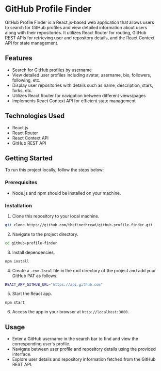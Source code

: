 # GitHub Profile Finder

GitHub Profile Finder is a React.js-based web application that allows users to search for GitHub profiles and view detailed information about users along with their repositories. It utilizes React Router for routing, GitHub REST APIs for retrieving user and repository details, and the React Context API for state management.

## Features

- Search for GitHub profiles by username
- View detailed user profiles including avatar, username, bio, followers, following, etc.
- Display user repositories with details such as name, description, stars, forks, etc.
- Utilizes React Router for navigation between different views/pages
- Implements React Context API for efficient state management

## Technologies Used

- React.js
- React Router
- React Context API
- GitHub REST API

## Getting Started

To run this project locally, follow the steps below:

### Prerequisites

- Node.js and npm should be installed on your machine.

### Installation

1. Clone this repository to your local machine.

```bash
git clone https://github.com/thefinethread/github-profile-finder.git
```

2. Navigate to the project directory.

```bash
cd github-profile-finder
```

3. Install dependencies.

```bash
npm install
```

4. Create a `.env.local` file in the root directory of the project and add your GitHub PAT as follows:

```bash
REACT_APP_GITHUB_URL="https://api.github.com"
```

5. Start the React app.

```bash
npm start
```

6. Access the app in your browser at `http://localhost:3000`.

## Usage

- Enter a GitHub username in the search bar to find and view the corresponding user's profile.
- Navigate between user profile and repository details using the provided interface.
- Explore user details and repository information fetched from the GitHub REST API.
